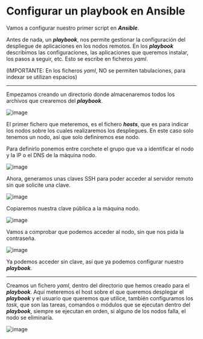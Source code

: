 # Configurar un playbook en Ansible

Vamos a configurar nuestro primer script en ***Ansible***.

Antes de nada, un ***playbook***, nos permite gestionar la configuración del despliegue de aplicaciones en los nodos remotos. En los ***playbook*** describimos las configuraciones, las aplicaciones que queremos instalar, los pasos a seguir, etc. Esto se escribe en ficheros *yaml*.

(IMPORTANTE: En los ficheros *yaml*, NO se permiten tabulaciones, para indexar se utilizan espacios)

_______________________________________________________________________________________

Empezamos creando un directorio donde almacenaremos todos los archivos que crearemos del ***playbook***.

![image](https://user-images.githubusercontent.com/91204696/213911428-f5227f41-7b3f-4b14-bee7-4682017ce869.png)

El primer fichero que meteremos, es el fichero ***hosts***, que es para indicar los nodos sobre los cuales realizaremos los despliegues. 
En este caso solo tenemos un nodo, así que solo definiremos ese nodo.

Para definirlo ponemos entre corchete el grupo que va a identificar el nodo y la IP o el DNS de la máquina nodo.

![image](https://user-images.githubusercontent.com/91204696/213912167-5a43cdb7-97b5-4f3b-b4a6-797f30bff73b.png)

Ahora, generamos unas claves SSH para poder acceder al servidor remoto sin que solicite una clave.

![image](https://user-images.githubusercontent.com/91204696/213912239-5ed46696-798d-4e77-badf-d20dfe2c9170.png)

Copiaremos nuestra clave pública a la máquina nodo.

![image](https://user-images.githubusercontent.com/91204696/213912517-bf294abd-2b30-4bc1-a826-5ff22bd47e80.png)

Vamos a comprobar que podemos acceder al nodo, sin que nos pida la contraseña.

![image](https://user-images.githubusercontent.com/91204696/213912574-6a225cfd-ee2e-43ec-8c93-74eb4d02bbbd.png)

Ya podemos acceder sin clave, así que ya podemos configurar nuestro ***playbook***.
_________________________________________________________________________________________

Creamos un fichero *yaml*, dentro del directorio que hemos creado para el ***playbook***. Aquí meteremos el host sobre el que queremos desplegar el ***playbook*** y el usuario que queremos que utilice, también configuramos los *task*, que son las tareas, comandos o módulos que se ejecutan dentro del ***playbook***, siempre se ejecutan en orden, si alguno de los nodos falla, el nodo se eliminaría.

![image](https://user-images.githubusercontent.com/91204696/213913568-4d585726-a534-40d6-92f3-dbca328d2528.png)


